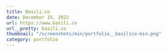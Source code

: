 ```yaml
---
title: Basili.co
date: December 15, 2022
url: https://www.basili.co
url__pretty: basili.co
thumbnail: "/screenshots/min/portfolio__basilico-min.png"
category: portfolio
---
```

